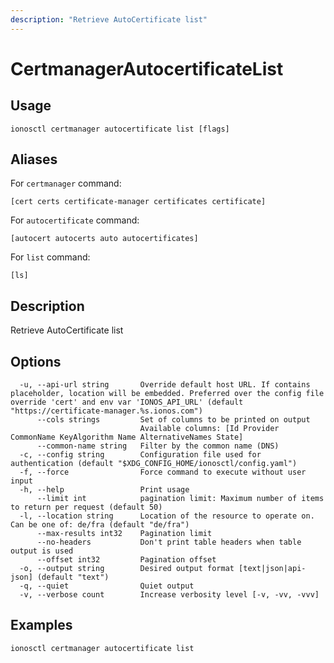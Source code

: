```yaml
---
description: "Retrieve AutoCertificate list"
---
```


# CertmanagerAutocertificateList

## Usage

```text
ionosctl certmanager autocertificate list [flags]
```

## Aliases

For `certmanager` command:

```text
[cert certs certificate-manager certificates certificate]
```

For `autocertificate` command:

```text
[autocert autocerts auto autocertificates]
```

For `list` command:

```text
[ls]
```

## Description

Retrieve AutoCertificate list

## Options

```text
  -u, --api-url string       Override default host URL. If contains placeholder, location will be embedded. Preferred over the config file override 'cert' and env var 'IONOS_API_URL' (default "https://certificate-manager.%s.ionos.com")
      --cols strings         Set of columns to be printed on output 
                             Available columns: [Id Provider CommonName KeyAlgorithm Name AlternativeNames State]
      --common-name string   Filter by the common name (DNS)
  -c, --config string        Configuration file used for authentication (default "$XDG_CONFIG_HOME/ionosctl/config.yaml")
  -f, --force                Force command to execute without user input
  -h, --help                 Print usage
      --limit int            pagination limit: Maximum number of items to return per request (default 50)
  -l, --location string      Location of the resource to operate on. Can be one of: de/fra (default "de/fra")
      --max-results int32    Pagination limit
      --no-headers           Don't print table headers when table output is used
      --offset int32         Pagination offset
  -o, --output string        Desired output format [text|json|api-json] (default "text")
  -q, --quiet                Quiet output
  -v, --verbose count        Increase verbosity level [-v, -vv, -vvv]
```

## Examples

```text
ionosctl certmanager autocertificate list
```

